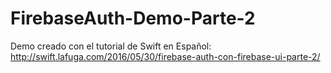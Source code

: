 # FirebaseAuth-Demo-Parte-2
Demo creado con el tutorial de Swift en Español: http://swift.lafuga.com/2016/05/30/firebase-auth-con-firebase-ui-parte-2/
